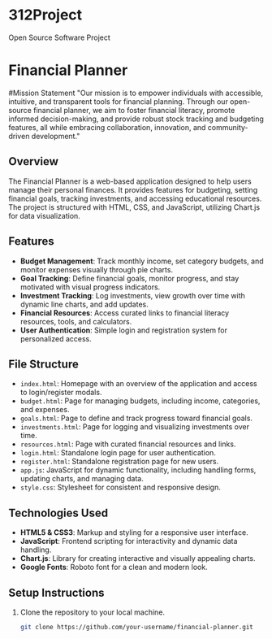 # 312Project
Open Source Software Project
# Financial Planner

#Mission Statement
"Our mission is to empower individuals with accessible, intuitive, and transparent tools for financial planning. Through our open-source financial planner, we aim to foster financial literacy, promote informed decision-making, and provide robust stock tracking and budgeting features, all while embracing collaboration, innovation, and community-driven development."

## Overview
The Financial Planner is a web-based application designed to help users manage their personal finances. It provides features for budgeting, setting financial goals, tracking investments, and accessing educational resources. The project is structured with HTML, CSS, and JavaScript, utilizing Chart.js for data visualization.

## Features
- **Budget Management**: Track monthly income, set category budgets, and monitor expenses visually through pie charts.
- **Goal Tracking**: Define financial goals, monitor progress, and stay motivated with visual progress indicators.
- **Investment Tracking**: Log investments, view growth over time with dynamic line charts, and add updates.
- **Financial Resources**: Access curated links to financial literacy resources, tools, and calculators.
- **User Authentication**: Simple login and registration system for personalized access.

## File Structure
- `index.html`: Homepage with an overview of the application and access to login/register modals.
- `budget.html`: Page for managing budgets, including income, categories, and expenses.
- `goals.html`: Page to define and track progress toward financial goals.
- `investments.html`: Page for logging and visualizing investments over time.
- `resources.html`: Page with curated financial resources and links.
- `login.html`: Standalone login page for user authentication.
- `register.html`: Standalone registration page for new users.
- `app.js`: JavaScript for dynamic functionality, including handling forms, updating charts, and managing data.
- `style.css`: Stylesheet for consistent and responsive design.

## Technologies Used
- **HTML5 & CSS3**: Markup and styling for a responsive user interface.
- **JavaScript**: Frontend scripting for interactivity and dynamic data handling.
- **Chart.js**: Library for creating interactive and visually appealing charts.
- **Google Fonts**: Roboto font for a clean and modern look.

## Setup Instructions
1. Clone the repository to your local machine.
   ```bash
   git clone https://github.com/your-username/financial-planner.git
